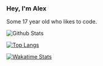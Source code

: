 ### Hey, I'm Alex
Some 17 year old who likes to code.

![Github Stats](https://github-readme-stats.vercel.app/api?username=alexwith&show_icons=true&theme=radical)

[![Top Langs](https://github-readme-stats.vercel.app/api/top-langs/?username=alexwith&layout=compact&theme=radical)](https://github.com/anuraghazra/github-readme-stats)

[![Wakatime Stats](https://github-readme-stats.vercel.app/api/wakatime?username=alexwith&layout=compact&theme=radical)](https://github.com/anuraghazra/github-readme-stats)
